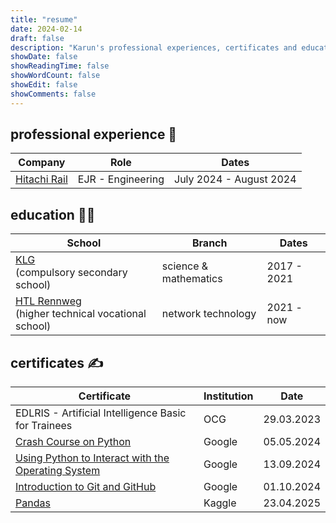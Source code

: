 ```yaml
---
title: "resume"
date: 2024-02-14
draft: false
description: "Karun's professional experiences, certificates and education"
showDate: false
showReadingTime: false
showWordCount: false
showEdit: false
showComments: false
---
```


## professional experience 💼

| Company                                      | Role              | Dates                   |
| -------------------------------------------- | ----------------- | ----------------------- |
| [Hitachi Rail](https://www.hitachirail.com/) | EJR - Engineering | July 2024 - August 2024 |

## education 👨‍💻

| School                                                                        | Branch                | Dates       |
| ----------------------------------------------------------------------------- | --------------------- | ----------- |
| [KLG](https://www.klg.or.at/)<br> (compulsory secondary school)               | science & mathematics | 2017 - 2021 |
| [HTL Rennweg](https://htlrennweg.at)<br> (higher technical vocational school) | network technology    | 2021 - now  |

## certificates ✍️

| Certificate                                                                                                       | Institution | Date       |
| ----------------------------------------------------------------------------------------------------------------- | ----------- | ---------- |
| EDLRIS - Artificial Intelligence Basic for Trainees                                                               | OCG         | 29.03.2023 |
| [Crash Course on Python](https://www.coursera.org/account/accomplishments/verify/LVLHNUEHPW4J)                    | Google      | 05.05.2024 |
| [Using Python to Interact with the Operating System](https://coursera.org/share/112f89fed844aee966ceb6142aa6bc25) | Google      | 13.09.2024 |
| [Introduction to Git and GitHub](https://coursera.org/share/cbadae02fb08459170863d7789d985de)                     | Google      | 01.10.2024 |
| [Pandas](https://www.kaggle.com/learn/certification/karunsandhu/pandas)                                           | Kaggle      | 23.04.2025 |
